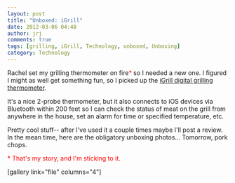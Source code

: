 ```yaml
---
layout: post
title: "Unboxed: iGrill"
date: 2012-03-06 04:48
author: jrj
comments: true
tags: [grilling, iGrill, Technology, unboxed, Unboxing]
category: Technology
---
```

Rachel set my grilling thermometer on fire<span style="color: #ff0000">*</span> so I needed a new one. I figured I might as well get something fun, so I picked up the <a href="http://www.amazon.com/gp/product/B005T06H7G/ref=as_li_ss_tl?ie=UTF8&amp;tag=hyfo-20&amp;linkCode=as2&amp;camp=1789&amp;creative=390957&amp;creativeASIN=B005T06H7G" target="_blank">iGrill digital grilling thermometer</a>.

It's a nice 2-probe thermometer, but it also connects to iOS devices via Bluetooth within 200 feet so I can check the status of meat on the grill from anywhere in the house, set an alarm for time or specified temperature, etc.

Pretty cool stuff-- after I've used it a couple times maybe I'll post a review. In the mean time, here are the obligatory unboxing photos... Tomorrow, pork chops.

<span style="color: #ff0000">*</span> <span style="color: #ff0000">That's my story, and I'm sticking to it.</span>

[gallery link="file" columns="4"]

<span style="color: #ff0000">
</span>
